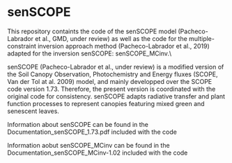 # senSCOPE
This repository containts the code of the senSCOPE model (Pacheco-Labrador et al., GMD, under review) as well as the code for the multiple-constraint inversion approach method (Pacheco-Labrador et al., 2019) adapted for the inversion senSCOPE: senSCOPE_MCinv.\

senSCOPE (Pacheco-Labrador et al., under review) is a modified version of the Soil Canopy Observation, Photochemistry and Energy fluxes (SCOPE, Van der Tol at al. 2009) model, and mainly developped over the SCOPE code version 1.73. Therefore, the present version is coordinated with the original code for consistency. senSCOPE adapts radiative transfer and plant function processes to represent canopies featuring mixed green and senescent leaves.

Information about senSCOPE can be found in the Documentation_senSCOPE_1.73.pdf included with the code

Information aobut senSCOPE_MCinv can be found in the Documentation_senSCOPE_MCinv-1.02 included with the code
